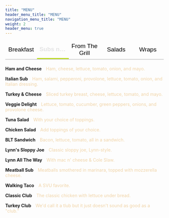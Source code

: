 ```yaml
---
title: "MENU"
header_menu_title: "MENU"
navigation_menu_title: "MENU"
weight: 2
header_menu: true
---
```


<html>
    <style>
    .tabs {
        display: flex;
        flex-wrap: nowrap;
        border-bottom: 2px solid #ccc;
        margin-bottom: 20px;
        width: 100%;
        /* Remove overflow-x: auto for no scroll bar */
    }
    .tab {
        flex: 1 1 0;                /* Allow tabs to shrink and grow equally */
        min-width: 0;                /* Allow shrinking below content size */
        padding: 8px 8px;            /* Smaller padding for small screens */
        cursor: pointer;
        border: none;
        background: none;
        font-size: clamp(12px, 2vw, 20px); /* Responsive font size */
        outline: none;
        /* white-space: nowrap;
        text-overflow: ellipsis;
        overflow: hidden; */
    }
    .tab.active {
        border-bottom: 3px solid rgb(184, 217, 0);        white-space: nowrap;
        text-overflow: ellipsis;
        overflow: hidden;
        font-weight: bold;
        color: rgb(227, 227, 228);
    }
    @media (max-width: 600px) {
    .tab {
        padding: 6px 2px;
        font-size: clamp(10px, 4vw, 16px);
        .menu-section { display: none; }
        .menu-section.active { display: block; }
        .menu-item { margin-bottom: 15px; }
        .item-name { font-weight: bold; }
        .item-desc { color:rgb(240, 211, 166) ; margin-left: 10px; }
        .item-price { float: right; color:rgb(69, 74, 78); }
    }
        }
        /* .tabs { display: flex; flex-wrap: nowrap; border-bottom: 2px solid #ccc; margin-bottom: 20px; width: 100%; }
        .tab {
            flex: 0 0 auto;
            padding: 10px 30px;
            cursor: pointer;
            border: none;
            background: none;
            /* font-size: 18px; */
            /* font-size: rem;
            outline: none;
            white-space: nowrap;    
                    }
        .tab.active {
            border-bottom: 3px solidrgb(184, 217, 0);
            font-weight: bold;
            color:rgb(227, 227, 228);
        }  */
        .menu-section { display: none; }
        .menu-section.active { display: block; }
        .menu-item { margin-bottom: 15px; }
        .item-name { font-weight: bold; }
        .item-desc { color:rgb(240, 211, 166) ; margin-left: 10px; }
        .item-price { float: right; color:rgb(69, 74, 78); }
    </style>
    <div class="tabs">
        <button class="tab" data-section="breakfast" onclick="showMenu('breakfast')">Breakfast</button>
        <button class="tab active" data-section="subs" onclick="showMenu('subs')">Subs n' More</button>
        <button class="tab" data-section="grill" onclick="showMenu('grill')">From The Grill</button>
        <button class="tab" data-section="salads" onclick="showMenu('salads')">Salads</button>
        <button class="tab" data-section="wraps" onclick="showMenu('wraps')">Wraps</button>
    </div>
    <div class="post-after" style=""></div>
    <div id="breakfast" class="menu-section">
        <div class="menu-item">
            <span class="item-name">Pancake Stack</span>
            <!-- <span class="item-price">$7.99</span><br> -->
            <span class="item-desc">Fluffy pancakes served with syrup and butter.</span>
        </div>
        <div class="menu-item">
            <span class="item-name">Biscuits with Gravy</span>
            <!-- <span class="item-price">$5.49</span><br> -->
            <span class="item-desc">One or two biscuit smothered in gravy.</span>
        </div>
        <div class="menu-item">
            <span class="item-name">Sausage Biscuit</span>
            <!-- <span class="item-price">$8.99</span><br> -->
            <span class="item-desc">Add egg & cheese for an additional cost.</span>
        </div>
        <div class="menu-item">
            <span class="item-name">Bacon Biscuit</span>
            <!-- <span class="item-price">$8.99</span><br> -->
            <span class="item-desc">Add egg & cheese for an additional cost.</span>
        </div>
        <div class="menu-item">
            <span class="item-name">Breakfast Wrap</span>
            <!-- <span class="item-price">$8.99</span><br> -->
            <span class="item-desc">Eggs, cheese, and your choice of sausage or bacon in a tortilla.</span>
        </div>
        <div class="menu-item">
            <span class="item-name">Bagel with Bacon or Sausage</span>
            <!-- <span class="item-price">$8.99</span><br> -->
            <span class="item-desc">Add egg & cheese for an additional cost.</span>
        </div>
                <div class="menu-item">
            <span class="item-name">Bagel with cream cheese</span>
            <!-- <span class="item-price">$8.99</span><br> -->
            <span class="item-desc">Add egg & cheese for an additional cost.</span>
        </div>
                <div class="menu-item">
            <span class="item-name">BLT</span>
            <!-- <span class="item-price">$8.99</span><br> -->
            <span class="item-desc">Bacon, lettuce, and tomato served on bread. A classic!</span>
        </div>
                <div class="menu-item">
            <span class="item-name">Fried Bologna</span>
            <!-- <span class="item-price">$8.99</span><br> -->
            <span class="item-desc">A southern favorite.</span>
        </div>
                <div class="menu-item">
            <span class="item-name">Sausage Sandwich</span>
            <!-- <span class="item-price">$8.99</span><br> -->
            <span class="item-desc">Add egg and cheese for an additional cost.</span>
        </div>
                <div class="menu-item">
            <span class="item-name">Breakfast Platter</span>
            <!-- <span class="item-price">$8.99</span><br> -->
            <span class="item-desc">More than what meets the eye.</span>
        </div>
                <div class="menu-item">
            <span class="item-name">Kid's Platter</span>
            <!-- <span class="item-price">$8.99</span><br> -->
            <span class="item-desc">More than what meets the eye.</span>
        </div>
    </div>
    <div id="subs" class="menu-section active">
        <div class="menu-item">
            <span class="item-name">Ham and Cheese</span>
            <!-- <span class="item-price">$9.49</span><br> -->
            <span class="item-desc">Ham, cheese, lettuce, tomato, onion, and mayo.</span>
        </div>
        <div class="menu-item">
            <span class="item-name">Italian Sub</span>
            <!-- <span class="item-price">$9.49</span><br> -->
            <span class="item-desc">Ham, salami, pepperoni, provolone, lettuce, tomato, onion, and Italian dressing.</span>
        </div>
        <div class="menu-item">
            <span class="item-name">Turkey & Cheese</span>
            <!-- <span class="item-price">$8.99</span><br> -->
            <span class="item-desc">Sliced turkey breast, cheese, lettuce, tomato, and mayo.</span>
        </div>
        <div class="menu-item">
            <span class="item-name">Veggie Delight</span>
            <!-- <span class="item-price">$7.99</span><br> -->
            <span class="item-desc">Lettuce, tomato, cucumber, green peppers, onions, and provolone cheese.</span>
        </div>
        <div class="menu-item">
            <span class="item-name">Tuna Salad</span>
            <!-- <span class="item-price">$7.99</span><br> -->
            <span class="item-desc">With your choice of toppings.</span>
        </div>
        <div class="menu-item">
            <span class="item-name">Chicken Salad</span>
            <!-- <span class="item-price">$7.99</span><br> -->
            <span class="item-desc">Add toppings of your choice.</span>
        </div>
        <div class="menu-item">
            <span class="item-name">BLT Sandwich</span>
            <!-- <span class="item-price">$7.99</span><br> -->
            <span class="item-desc">Bacon, lettuce, tomato, all in a sandwich.</span>
        </div>
        <div class="menu-item">
            <span class="item-name">Lynn's Sloppy Joe</span>
            <!-- <span class="item-price">$7.99</span><br> -->
            <span class="item-desc">Classic sloppy joe, Lynn-style.</span>
        </div>
        <div class="menu-item">
            <span class="item-name">Lynn All The Way</span>
            <!-- <span class="item-price">$7.99</span><br> -->
            <span class="item-desc">With mac n' cheese & Cole Slaw.</span>
        </div>
        <div class="menu-item">
            <span class="item-name">Meatball Sub</span>
            <!-- <span class="item-price">$7.99</span><br> -->
            <span class="item-desc">Meatballs smothered in marinara, topped with mozzerella cheese.</span>
        </div>
        <div class="menu-item">
            <span class="item-name">Walking Taco</span>
            <!-- <span class="item-price">$7.99</span><br> -->
            <span class="item-desc">A SVU favorite.</span>
        </div>
        <div class="menu-item">
            <span class="item-name">Classic Club</span>
            <!-- <span class="item-price">$7.99</span><br> -->
            <span class="item-desc">The classic chicken with lettuce under bread.</span>
        </div>
        <div class="menu-item">
            <span class="item-name">Turkey Club</span>
            <!-- <span class="item-price">$7.99</span><br> -->
            <span class="item-desc">We'd call it a tlub but it just doesn't sound as good as a "club."</span>
        </div>
        </div>
        <div id="grill" class="menu-section">
        <div class="menu-item">
            <span class="item-name">Philly Cheesesteak</span>
            <!-- <span class="item-price">$9.49</span><br> -->
            <span class="item-desc">Shaved steak, peppers, onions, and mushrooms served smothered in provolone cheese.</span>
        </div>
        <div class="menu-item">
            <span class="item-name">Chicken Philly</span>
            <!-- <span class="item-price">$8.99</span><br> -->
            <span class="item-desc">Same as the regular philly with chicken instead of steak.</span>
        </div>
        <div class="menu-item">
            <span class="item-name">Chicken Cordon Bleu</span>
            <!-- <span class="item-price">$7.99</span><br> -->
            <span class="item-desc">Marinated chicken, ham, and swiss cheese.</span>
        </div>
        <div class="menu-item">
            <span class="item-name">Plain Hotdog</span>
            <!-- <span class="item-price">$7.99</span><br> -->
            <span class="item-desc">Hotdog on a bun.</span>
        </div>
        <div class="menu-item">
            <span class="item-name">Dirty Dog</span>
            <!-- <span class="item-price">$7.99</span><br> -->
            <span class="item-desc">Hotdog served dirty.</span>
        </div>
        <div class="menu-item">
            <span class="item-name">Fried Bologna</span>
            <!-- <span class="item-price">$7.99</span><br> -->
            <span class="item-desc">A southern favorite.</span>
        </div>
        <div class="menu-item">
            <span class="item-name">Grilled Cheese</span>
            <!-- <span class="item-price">$7.99</span><br> -->
            <span class="item-desc">With your choice of cheese.</span>
        </div>
        <div class="menu-item">
            <span class="item-name">Chicken Quesadilla</span>
            <!-- <span class="item-price">$7.99</span><br> -->
            <span class="item-desc">Chicken and cheese pressed flat in a folded tortilla.</span>
        </div>
        <div class="menu-item">
            <span class="item-name">Cheese Quesadilla</span>
            <!-- <span class="item-price">$7.99</span><br> -->
            <span class="item-desc">Just cheese pressed flat on the grill in a folded tortilla.</span>
        </div>
        <div class="menu-item">
            <span class="item-name">Reuben</span>
            <!-- <span class="item-price">$7.99</span><br> -->
            <span class="item-desc">Marinated chicken, ham, and swiss cheese.</span>
        </div>
        <div class="menu-item">
            <span class="item-name">Reuben Large Sub</span>
            <!-- <span class="item-price">$7.99</span><br> -->
            <span class="item-desc">Corned beef, swiss cheese, and sauerkraut served on a whole hoagie.</span>
        </div>
        <div class="menu-item">
            <span class="item-name">Spikeon Sandwich</span>
            <!-- <span class="item-price">$7.99</span><br> -->
            <span class="item-desc">Grilled cheese with chicken, jalapenos, mushrooms, and onion.</span>
        </div>
        </div>
        <div id="salads" class="menu-section">
        <div class="menu-item">
            <span class="item-name">Italian Salad</span>
            <!-- <span class="item-price">$9.49</span><br> -->
            <span class="item-desc">Ham, salami, pepperoni, provolone, lettuce, tomato, onion, and Italian dressing.</span>
        </div>
        <div class="menu-item">
            <span class="item-name">Chef Salad</span>
            <!-- <span class="item-price">$7.99</span><br> -->
            <span class="item-desc">Lettuce, tomato, cucumber, green peppers, onions, and provolone cheese.</span>
        </div>
        <div class="menu-item">
            <span class="item-name">Caesar Salad</span>
            <!-- <span class="item-price">$8.99</span><br> -->
            <span class="item-desc">Add chicken for an additional cost.</span>
        </div>
        <div class="menu-item">
            <span class="item-name">Garden Salad</span>
            <!-- <span class="item-price">$7.99</span><br> -->
            <span class="item-desc">Lettuce, tomato, cucumber, green peppers, onions, and provolone cheese.</span>
        </div>
        </div>
        <div id="wraps" class="menu-section">
        <div class="menu-item">
            <span class="item-name">Buffalo Wrap</span>
            <!-- <span class="item-price">$9.49</span><br> -->
            <span class="item-desc">Ham, salami, pepperoni, provolone, lettuce, tomato, onion, and Italian dressing.</span>
        </div>
        <div class="menu-item">
            <span class="item-name">Chicken Caesar Wrap</span>
            <!-- <span class="item-price">$8.99</span><br> -->
            <span class="item-desc">Sliced turkey breast, Swiss cheese, lettuce, tomato, and mayo.</span>
        </div>
        <div class="menu-item">
            <span class="item-name">Veggie Wrap</span>
            <!-- <span class="item-price">$7.99</span><br> -->
            <span class="item-desc">Lettuce, tomato, cucumber, green peppers, onions, and provolone cheese.</span>
        </div>
        <div class="menu-item">
            <span class="item-name">Club Wrap</span>
            <!-- <span class="item-price">$7.99</span><br> -->
            <span class="item-desc">Lettuce, tomato, cucumber, green peppers, onions, and provolone cheese.</span>
        </div>
    </div>
    </div>
    <script>
    function showMenu(section) {
        document.querySelectorAll('.menu-section').forEach(function(el) {
            el.classList.remove('active');
        });
        document.getElementById(section).classList.add('active');
        document.querySelectorAll('.tab').forEach(function(tab) {
            tab.classList.toggle('active', tab.getAttribute('data-section') === section);
        });
    }
</script>
</html>